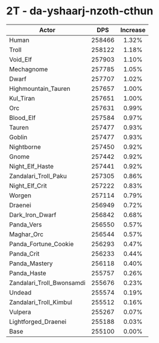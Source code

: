 # 2T - da-yshaarj-nzoth-cthun
| Actor | DPS | Increase |
|---|:---:|:---:|
|Human|258466|1.32%|
|Troll|258122|1.18%|
|Void_Elf|257903|1.10%|
|Mechagnome|257785|1.05%|
|Dwarf|257707|1.02%|
|Highmountain_Tauren|257657|1.00%|
|Kul_Tiran|257651|1.00%|
|Orc|257631|0.99%|
|Blood_Elf|257584|0.97%|
|Tauren|257477|0.93%|
|Goblin|257477|0.93%|
|Nightborne|257450|0.92%|
|Gnome|257442|0.92%|
|Night_Elf_Haste|257441|0.92%|
|Zandalari_Troll_Paku|257305|0.86%|
|Night_Elf_Crit|257222|0.83%|
|Worgen|257114|0.79%|
|Draenei|256949|0.72%|
|Dark_Iron_Dwarf|256842|0.68%|
|Panda_Vers|256550|0.57%|
|Maghar_Orc|256544|0.57%|
|Panda_Fortune_Cookie|256293|0.47%|
|Panda_Crit|256233|0.44%|
|Panda_Mastery|256118|0.40%|
|Panda_Haste|255757|0.26%|
|Zandalari_Troll_Bwonsamdi|255676|0.23%|
|Undead|255574|0.19%|
|Zandalari_Troll_Kimbul|255512|0.16%|
|Vulpera|255267|0.07%|
|Lightforged_Draenei|255188|0.03%|
|Base|255100|0.00%|
